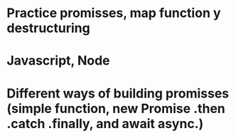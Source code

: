 # Practice promisses, map function y destructuring

# Javascript, Node

# Different ways of building promisses (simple function, new Promise .then .catch .finally, and await async.)
